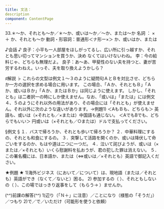 ```yaml
---
title: 文法：
description
component: ContentPage
---
```



33.＊～か、それとも～か／＊～か、或いは～か／～か、または～か
名詞 ： × ＋ か、それとも～か
動詞・形容詞：普通形＜ナ形ー×＞ か、或いはか、または

♪会話 ♪
良子：小平も一人部屋をほしがってるし、広い所に引っ越すか、それとも思い切ってマンションを買うか、決め なくてはいけないわね。
李：今の給料じゃ、どちらも無理だよ。
良子：あ～あ、甲斐性のない夫を持つと、妻が苦労するわねえ。いっそ、夫を取り換えようかしら？

♯解説 ♭
これらの文型は例文１～３のように疑問句ＡとＢを対比させ、どちらか一方の選択を求める場合に用います。 この場合、「Ａか、それともＢ」「Ａか、或いはＢか」「Ａか、またはＢか」は同じように使えます。
しかし、「それとも」は二者択一の時にしか使えません。なお、「或いは」「または」には例文４、５のようにそれ以外の用法があり、その場合には「それとも」が使えません。それ以外に次のような違いがあります。→例題1)
＜AもＢも、どちらも＞ 英語も、或いは（×それとも／×または）中国語も通じない。
＜AでもBでも、どちらでもいい＞ 円或いは（×それとも／○または）ドルで支払ってください。

§例文 §
１．バスで帰ろうか、それとも歩いて帰ろうか？
２．中華料理にするの、それとも和食にするの。
３．突撃して活路を開くのか、或いは降伏して命ごいをするのか、もはや道は二つに一つだ。
４．泣いて詫びようが、或いは（×または／×それとも）いくら慰謝料を払おうが、君の犯した罪は消えない。
５．この署名欄には、日本語か、または（⇔或いは／×それとも）英語で御記入ください。

★例題 ★
1)海外ビジネス（において／について）は、現地語（または／それとも）英語ができ（なくて／ないと）困る。
2) 参加するの（ ）、それともしないの（ ）、この場ではっきり返事をして（もらう→ ）ませんか。

(^^)前課の解答(^^)
1)辺り（「Ｎ＋」に注意）／ことになり（様態の「そうだ」）／つもり
2)で／で／いただけ（可能形を使うと依頼）

